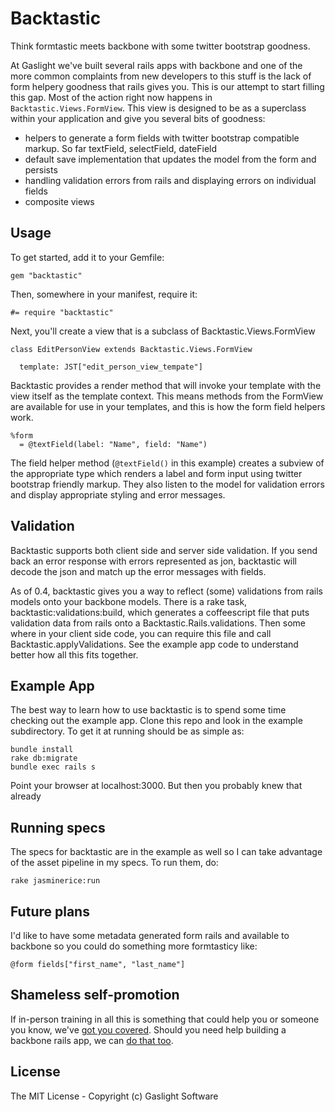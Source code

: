 Backtastic
==========

Think formtastic meets backbone with some twitter bootstrap goodness.

At Gaslight we've built several rails apps with backbone and one of the more common complaints from new developers to this stuff is the lack of form helpery goodness that rails gives you.  This is our attempt to start filling this gap.  Most of the action right now happens in `Backtastic.Views.FormView`.  This view is designed to be as a superclass within your application and give you several bits of goodness:

* helpers to generate a form fields with twitter bootstrap compatible markup. So far textField, selectField, dateField
* default save implementation that updates the model from the form and persists
* handling validation errors from rails and displaying errors on individual fields
* composite views

Usage
-----

To get started, add it to your Gemfile:

    gem "backtastic"

Then, somewhere in your manifest, require it:

    #= require "backtastic"

Next, you'll create a view that is a subclass of Backtastic.Views.FormView

    class EditPersonView extends Backtastic.Views.FormView

      template: JST["edit_person_view_tempate"]

Backtastic provides a render method that will invoke your template with the view itself as the template context.  This means methods from the FormView are available for use in your templates, and this is how the form field helpers work.

    %form
      = @textField(label: "Name", field: "Name")

The field helper method (`@textField()` in this example) creates a subview of the appropriate type which renders a label and form input using twitter bootstrap friendly markup.  They also listen to the model for validation errors and display appropriate styling and error messages.

Validation
----------

Backtastic supports both client side and server side validation. If you send back an error response with errors represented as jon, backtastic will decode the json and match up the error messages with fields.

As of 0.4, backtastic gives you a way to reflect (some) validations from rails models onto your backbone models. There is a rake task, backtastic:validations:build, which generates a coffeescript file that puts validation data from rails onto a Backtastic.Rails.validations. Then some where in your client side code, you can require this file and call Backtastic.applyValidations. See the example app code to understand better how all this fits together.

Example App
-----------

The best way to learn how to use backtastic is to spend some time checking out the example app.  Clone this repo and look in the example subdirectory.  To get it at running should be as simple as:

    bundle install
    rake db:migrate
    bundle exec rails s

Point your browser at localhost:3000. But then you probably knew that already

Running specs
-------------

The specs for backtastic are in the example as well so I can take advantage of the asset pipeline in my specs.  To run them, do:

    rake jasminerice:run

Future plans
------------

I'd like to have some metadata generated form rails and available to backbone so you could do something more formtasticy like:

    @form fields["first_name", "last_name"]


Shameless self-promotion
------------------------

If in-person training in all this is something that could help you or someone you know, we've [got you covered](http://training.gaslightsoftware.com).  Should you need help building a backbone rails app, we can [do that too](http://gaslightsoftware.com).

License
-------

The MIT License - Copyright (c) Gaslight Software





